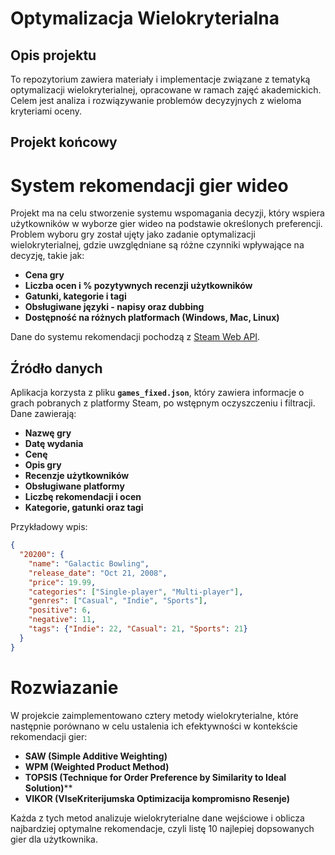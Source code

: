 # Optymalizacja Wielokryterialna

## Opis projektu

To repozytorium zawiera materiały i implementacje związane z tematyką optymalizacji wielokryterialnej, opracowane w ramach zajęć akademickich. Celem jest analiza i rozwiązywanie problemów decyzyjnych z wieloma kryteriami oceny.

## Projekt końcowy

# System rekomendacji gier wideo

Projekt ma na celu stworzenie systemu wspomagania decyzji, który wspiera użytkowników w wyborze gier wideo na podstawie określonych preferencji. Problem wyboru gry został ujęty jako zadanie optymalizacji wielokryterialnej, gdzie uwzględniane są różne czynniki wpływające na decyzję, takie jak:

- **Cena gry**
- **Liczba ocen i % pozytywnych recenzji użytkowników**
- **Gatunki, kategorie i tagi**
- **Obsługiwane języki - napisy oraz dubbing**
- **Dostępność na różnych platformach (Windows, Mac, Linux)**

Dane do systemu rekomendacji pochodzą z [Steam Web API](https://steamcommunity.com/dev).

## Źródło danych

Aplikacja korzysta z pliku **`games_fixed.json`**, który zawiera informacje o grach pobranych z platformy Steam, po wstępnym oczyszczeniu i filtracji. Dane zawierają:

- **Nazwę gry**
- **Datę wydania**
- **Cenę**
- **Opis gry**
- **Recenzje użytkowników**
- **Obsługiwane platformy**
- **Liczbę rekomendacji i ocen**
- **Kategorie, gatunki oraz tagi**

Przykładowy wpis:

```json
{
  "20200": {
    "name": "Galactic Bowling",
    "release_date": "Oct 21, 2008",
    "price": 19.99,
    "categories": ["Single-player", "Multi-player"],
    "genres": ["Casual", "Indie", "Sports"],
    "positive": 6,
    "negative": 11,
    "tags": {"Indie": 22, "Casual": 21, "Sports": 21}
  }
}

```

# Rozwiazanie

W projekcie zaimplementowano cztery metody wielokryterialne, które następnie porównano w celu ustalenia ich efektywności w kontekście rekomendacji gier:

- **SAW (Simple Additive Weighting)**
- **WPM (Weighted Product Method)**
- **TOPSIS (Technique for Order Preference by Similarity to Ideal Solution)****
- **VIKOR (VIseKriterijumska Optimizacija kompromisno Resenje)**

Każda z tych metod analizuje wielokryterialne dane wejściowe i oblicza najbardziej optymalne rekomendacje, czyli listę 10 najlepiej dopsowanych gier dla użytkownika.
